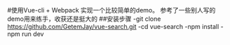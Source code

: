 #使用Vue-cli + Webpack 实现一个比较简单的demo。
参考了一些别人写的demo用来练手，收获还是挺大的
##安装步骤
-git clone https://github.com/GetemJay/vue-search.git
-cd vue-search
-npm install
-npm run dev
